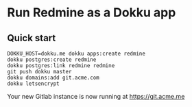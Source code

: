 # Run Redmine as a Dokku app

## Quick start

```
DOKKU_HOST=dokku.me dokku apps:create redmine
dokku postgres:create redmine
dokku postgres:link redmine redmine
git push dokku master
dokku domains:add git.acme.com
dokku letsencrypt
```

Your new Gitlab instance is now running at <https://git.acme.me>